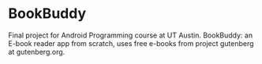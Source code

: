 # BookBuddy
Final project for Android Programming course at UT Austin. 
BookBuddy: an E-book reader app from scratch, uses free e-books from project gutenberg at gutenberg.org.
